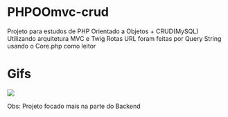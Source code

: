 # PHPOOmvc-crud
Projeto para estudos de PHP Orientado a Objetos + CRUD(MySQL)
Utilizando arquitetura MVC e Twig
Rotas URL foram feitas por Query String usando o Core.php como leitor

<h1>Gifs</h1>
<img src="https://user-images.githubusercontent.com/72174813/137644504-caac4107-dff1-4c72-90b0-3f10ae781841.gif">

Obs: Projeto focado mais na parte do Backend
